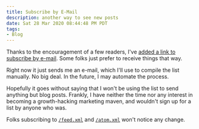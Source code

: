 ```yaml
---
title: Subscribe by E-Mail
description: another way to see new posts
date: Sat 28 Mar 2020 08:44:48 PM PDT
tags:
- Blog
---
```


Thanks to the encouragement of a few readers, I've [added a link to subscribe by e-mail]({{site.subscribe_url}}).  Some folks just prefer to receive things that way.

Right now it just sends me an e-mail, which I'll use to compile the list manually.  No big deal.  In the future, I may automate the process.

Hopefully it goes without saying that I won't be using the list to send anything but blog posts.  Frankly, I have neither the time nor any interest in becoming a growth-hacking marketing maven, and wouldn't sign up for a list by anyone who was.

Folks subscribing to [`/feed.xml`](/feed.xml) and [`/atom.xml`](/atom.xml) won't notice any change.
